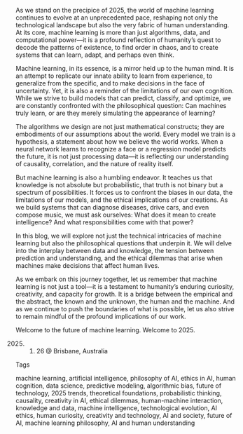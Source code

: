 As we stand on the precipice of 2025, the world of machine learning continues to evolve at an unprecedented pace, reshaping not only the technological landscape but also the very fabric of human understanding. At its core, machine learning is more than just algorithms, data, and computational power—it is a profound reflection of humanity’s quest to decode the patterns of existence, to find order in chaos, and to create systems that can learn, adapt, and perhaps even think.

Machine learning, in its essence, is a mirror held up to the human mind. It is an attempt to replicate our innate ability to learn from experience, to generalize from the specific, and to make decisions in the face of uncertainty. Yet, it is also a reminder of the limitations of our own cognition. While we strive to build models that can predict, classify, and optimize, we are constantly confronted with the philosophical question: Can machines truly learn, or are they merely simulating the appearance of learning?

The algorithms we design are not just mathematical constructs; they are embodiments of our assumptions about the world. Every model we train is a hypothesis, a statement about how we believe the world works. When a neural network learns to recognize a face or a regression model predicts the future, it is not just processing data—it is reflecting our understanding of causality, correlation, and the nature of reality itself.

But machine learning is also a humbling endeavor. It teaches us that knowledge is not absolute but probabilistic, that truth is not binary but a spectrum of possibilities. It forces us to confront the biases in our data, the limitations of our models, and the ethical implications of our creations. As we build systems that can diagnose diseases, drive cars, and even compose music, we must ask ourselves: What does it mean to create intelligence? And what responsibilities come with that power?

In this blog, we will explore not just the technical intricacies of machine learning but also the philosophical questions that underpin it. We will delve into the interplay between data and knowledge, the tension between prediction and understanding, and the ethical dilemmas that arise when machines make decisions that affect human lives.

As we embark on this journey together, let us remember that machine learning is not just a tool—it is a testament to humanity’s enduring curiosity, creativity, and capacity for growth. It is a bridge between the empirical and the abstract, the known and the unknown, the human and the machine. And as we continue to push the boundaries of what is possible, let us also strive to remain mindful of the profound implications of our work.

Welcome to the future of machine learning. Welcome to 2025.


2025. 01. 26 @ Brisbane, Australia


Tags

machine learning, artificial intelligence, philosophy of AI, ethics in AI, human cognition, data science, predictive modeling, algorithmic bias, future of technology, 2025 trends, theoretical foundations, probabilistic thinking, causality, creativity in AI, ethical dilemmas, human-machine interaction, knowledge and data, machine intelligence, technological evolution, AI ethics, human curiosity, creativity and technology, AI and society, future of AI, machine learning philosophy, AI and human understanding
